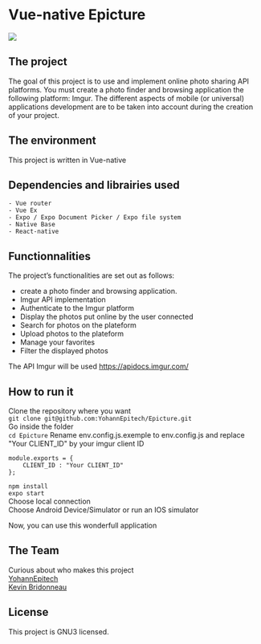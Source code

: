 # Vue-native Epicture

![](exemple.gif)

## The project
The goal of this project is to use and implement online photo sharing API platforms.
You must create a photo finder and browsing application the following platform: Imgur.
The different aspects of mobile (or universal) applications development are to be taken into account during
the creation of your project.



## The environment
This project is written in Vue-native

## Dependencies and librairies used
	- Vue router
	- Vue Ex
	- Expo / Expo Document Picker / Expo file system
	- Native Base
	- React-native


## Functionnalities
The project’s functionalities are set out as follows:
- create a photo finder and browsing application.
- Imgur API implementation
- Authenticate to the Imgur platform
- Display the photos put online by the user connected
- Search for photos on the plateform
- Upload photos to the plateform
- Manage your favorites
- Filter the displayed photos

The API Imgur will be used https://apidocs.imgur.com/

## How to run it

Clone the repository where you want  
`git clone git@github.com:YohannEpitech/Epicture.git`   
Go inside the folder  
`cd Epicture`
Rename env.config.js.exemple to env.config.js and replace "Your CLIENT_ID" by your imgur client ID
```
module.exports = {
    CLIENT_ID : "Your CLIENT_ID"
};
```  

`npm install`  
`expo start`  
Choose local connection  
Choose Android Device/Simulator or run an IOS simulator  

Now, you can use this wonderfull application

## The Team

Curious about who makes this project  
[YohannEpitech](https://github.com/YohannEpitech)  
[Kevin Bridonneau](https://github.com/Kevin-Bridonneau)

## License

This project is GNU3 licensed.

